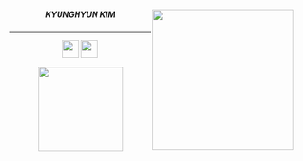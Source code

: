 
<!-- **Ga-ng/Ga-ng** is a ✨ _special_ ✨ repository because its `README.md` (this file) appears on your GitHub profile. -->

<div align="center">

  <img align="right" width="250" src="https://media.giphy.com/media/scZPhLqaVOM1qG4lT9/giphy.gif" />

  
<!--      <img align="right" src="http://mazandi.herokuapp.com/api?handle=whkakrkr&theme=warm"/> -->
<!--   <img align="right" height="150" src="https://user-images.githubusercontent.com/75469131/212619424-d67608f0-5c14-48e1-b2a4-3ebcc2bdd631.png"> -->
<!--    <img align="right" height="150" src="https://user-images.githubusercontent.com/75469131/212620177-077ec052-2e69-49f8-b227-47e06b8b3b3e.JPG"> -->
<!--   <img align="right" height="150" src="https://user-images.githubusercontent.com/75469131/212619049-6d2e4504-628f-4dc2-b045-e581303829fc.gif" />-->
  
  ##### KYUNGHYUN KIM
  ---
<a href="https://kgang.tistory.com/"><img height="30em" src="https://img.shields.io/badge/GANG-white?style=for-the-badge&logo=Tistory&logoColor=black"/></a> 
<a href="https://github.com/Ga-ng"><img height="30em" src="https://img.shields.io/badge/Github-000000?style=for-the-badge&logo=github&logoColor=white"/></a> 

  
  <div align="center">
<a href="https://github.com/Ga-ng">
  <img height="150em" src="https://github-readme-stats-eight-theta.vercel.app/api?username=Ga-ng&show_icons=true&theme=chartreuse-dark&include_all_commits=true&count_private=true"/>
</a>
</div>
  
<!--   <img align="center" width="250" src="https://media.giphy.com/media/scZPhLqaVOM1qG4lT9/giphy.gif" /> -->
  
<!--   <img align="right" height="100" src="https://user-images.githubusercontent.com/75469131/213887495-9953614d-3516-4781-98a2-17908e379c4f.gif" /> -->
  
<!--   <a href="https://suave-lilac-075.notion.site/fd0c2a204d8e4fd7b193800c20d5eda0?v=c62e2af146ed446a97b34c86c16d4835"><img src="https://img.shields.io/badge/Github Projects-000000?style=flat&logo=github&logoColor=white"/></a>  -->
  
<!--   <a href="https://solved.ac/whkakrkr"><img alt="solved.ac" src="http://mazassumnida.wtf/api/mini/generate_badge?boj=whkakrkr"/></a> -->
 

  
<!--   <a href="https://suave-lilac-075.notion.site/Dalchive-ec0bc59746804968a085c2cf46151c80"><img src="https://img.shields.io/badge/Dalchive-ffffff?style=for-the-badge&logo=notion&logoColor=black"/></a> -->

  <!--
  <img src="https://img.shields.io/badge/JavaScript-F7DF1E?style=plastic&logo=javascript&logoColor=black"/> <img src="https://img.shields.io/badge/React-61DAFB?style=plastic&logo=React&logoColor=black"/> <img src="https://img.shields.io/badge/Typescript-3178C6?style=plastic&logo=Typescript&logoColor=white"/> <img src="https://img.shields.io/badge/Next.js-000000?style=plastic&logo=Next.js&logoColor=white"/> <img src="https://img.shields.io/badge/MySQL-4479A1?style=plastic&logo=MySQL&logoColor=white"/> 
 <a href="https://www.instagram.com/dev_seondal/"><img src="https://img.shields.io/badge/Instagram-E4405F?style=plastic&logo=Instagram&logoColor=white"/></a> <a href="mailto:sseondal@gmail.com"><img src="https://img.shields.io/badge/mail to me-557AF2?style=plastic&logo=Gmail&logoColor=white"/></a>
  -->

</div>
